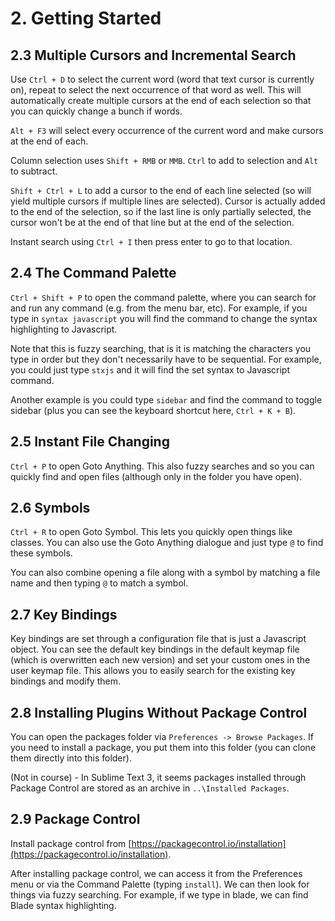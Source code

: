# 2. Getting Started
## 2.3 Multiple Cursors and Incremental Search

Use `Ctrl + D` to select the current word (word that text cursor is currently on), repeat to select the next occurrence of that word as well. This will automatically create multiple cursors at the end of each selection so that you can quickly change a bunch if words. 

`Alt + F3` will select every occurrence of the current word and make cursors at the end of each.

Column selection uses `Shift + RMB` or `MMB`. `Ctrl` to add to selection and `Alt` to subtract.

`Shift + Ctrl + L` to add a cursor to the end of each line selected (so will yield multiple cursors if multiple lines are selected). Cursor is actually added to the end of the selection, so if the last line is only partially selected, the cursor won't be at the end of that line but at the end of the selection.

Instant search using `Ctrl + I` then press enter to go to that location.


## 2.4 The Command Palette

`Ctrl + Shift + P` to open the command palette, where you can search for and run any command (e.g. from the menu bar, etc). For example, if you type in `syntax javascript` you will find the command to change the syntax highlighting to Javascript. 

Note that this is fuzzy searching, that is it is matching the characters you type in order but they don't necessarily have to be sequential. For example, you could just type `stxjs` and it will find the set syntax to Javascript command.

Another example is you could type `sidebar` and find the command to toggle sidebar (plus you can see the keyboard shortcut here, `Ctrl + K + B`). 


## 2.5 Instant File Changing

`Ctrl + P` to open Goto Anything. This also fuzzy searches and so you can quickly find and open files (although only in the folder you have open).


## 2.6 Symbols

`Ctrl + R` to open Goto Symbol. This lets you quickly open things like classes. You can also use the Goto Anything dialogue and just type `@` to find these symbols. 

You can also combine opening a file along with a symbol by matching a file name and then typing `@` to match a symbol.


## 2.7 Key Bindings

Key bindings are set through a configuration file that is just a Javascript object. You can see the default key bindings in the default keymap file (which is overwritten each new version) and set your custom ones in the user keymap file. This allows you to easily search for the existing key bindings and modify them.


## 2.8 Installing Plugins Without Package Control

You can open the packages folder via `Preferences -> Browse Packages`. If you need to install a package, you put them into this folder (you can clone them directly into this folder).

(Not in course) - In Sublime Text 3, it seems packages installed through Package Control are stored as an archive in `..\Installed Packages`.


## 2.9 Package Control

Install package control from [https://packagecontrol.io/installation](https://packagecontrol.io/installation).

After installing package control, we can access it from the Preferences menu or via the Command Palette (typing `install`). We can then look for things via fuzzy searching. For example, if we type in blade, we can find Blade syntax highlighting. 